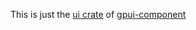
This is just the [ui crate](https://github.com/longbridge/gpui-component/tree/main/crates/ui) of [gpui-component](https://github.com/longbridge/gpui-component)
